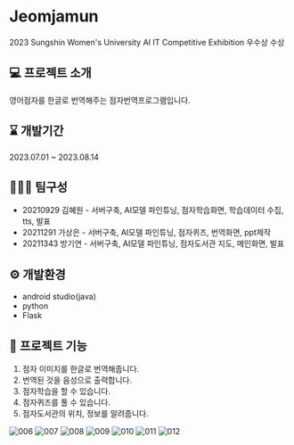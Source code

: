# Jeomjamun
2023 Sungshin Women's University AI IT Competitive Exhibition
우수상 수상

## 💻 프로젝트 소개
영어점자를 한글로 번역해주는 점자번역프로그램입니다.

## ⌛️ 개발기간
2023.07.01 ~ 2023.08.14

## 👩🏻‍💻 팀구성
- 20210929 김혜원 - 서버구축, AI모델 파인튜닝, 점자학습화면, 학습데이터 수집, tts, 발표
- 20211291 가상은 - 서버구축, AI모델 파인튜닝, 점자퀴즈, 번역화면, ppt제작
- 20211343 방기연 - 서버구축, AI모델 파인튜닝, 점자도서관 지도, 메인화면, 발표

## ⚙️ 개발환경
- android studio(java)
- python
- Flask

## 📌 프로젝트 기능
1. 점자 이미지를 한글로 번역해줍니다.
2. 번역된 것을 음성으로 출력합니다.
3. 점자학습을 할 수 있습니다.
4. 점자퀴즈를 풀 수 있습니다.
5. 점자도서관의 위치, 정보를 알려줍니다.

![006](https://github.com/user-attachments/assets/3a799eb3-cb23-4f34-8719-f362473d4bdf)
![007](https://github.com/user-attachments/assets/ed8fbf2e-299e-4e0e-80ae-97209bb957d0)
![008](https://github.com/user-attachments/assets/b5da3bf5-f278-4aff-ba2c-508eb9828a5a)
![009](https://github.com/user-attachments/assets/e5cd383e-9b04-4f45-b9bc-9ab204cc01ae)
![010](https://github.com/user-attachments/assets/2a95d027-bc41-4065-aa8f-450c5c58c644)
![011](https://github.com/user-attachments/assets/3aa13d19-3db2-4f2d-a193-ce6a2f21aa19)
![012](https://github.com/user-attachments/assets/7f546d12-de81-4c92-b4f4-34c1b49b98d4)







